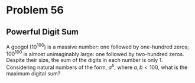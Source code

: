 # Problem 56
## Powerful Digit Sum

A googol ($10^{100}$) is a massive number: one followed by one-hundred zeros; $100^{100}$ is almost unimaginably large: one followed by two-hundred zeros. Despite their size, the sum of the digits in each number is only $1$.
Considering natural numbers of the form, $a^b$, where $a, b \lt 100$, what is the maximum digital sum?
